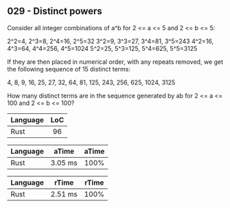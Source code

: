 029 - Distinct powers
---------------------

Consider all integer combinations of a^b for 2 <=  a <= 5 and 2 <=  b <= 5:

2^2=4,  2^3=8,   2^4=16,  2^5=32
3^2=9,  3^3=27,  3^4=81,  3^5=243
4^2=16, 4^3=64,  4^4=256, 4^5=1024
5^2=25, 5^3=125, 5^4=625, 5^5=3125

If they are then placed in numerical order, with any repeats removed, we get
the following sequence of 15 distinct terms:

4, 8, 9, 16, 25, 27, 32, 64, 81, 125, 243, 256, 625, 1024, 3125

How many distinct terms are in the sequence generated by ab for 2 <= a <= 100
and 2 <= b <= 100?

Language | LoC
--- | :---:
Rust | 96

Language | aTime | aTime
--- | :---: | :---:
Rust |   3.05 ms | 100%

Language | rTime | rTime
--- | :---: | :---:
Rust |   2.51 ms | 100%
